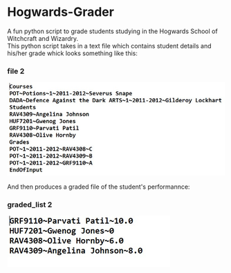 # Hogwards-Grader
A fun python script to grade students studying in the Hogwards School of Witchcraft and Wizardry.                                      
This python script takes in a text file which contains student details and his/her grade whick looks something like this:   

### file 2

![](/Screenshot_1.jpg)

And then produces a graded file of the student's performannce:

### graded_list 2

![](/Screenshot_2.jpg)
